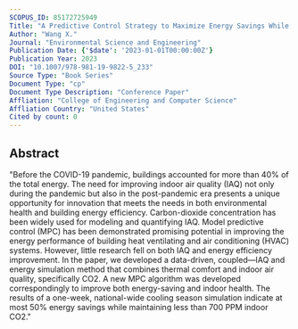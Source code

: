 ```yaml
---
SCOPUS_ID: 85172725949
Title: "A Predictive Control Strategy to Maximize Energy Savings While Maintaining Indoor Air Quality in Commercial Buildings"
Author: "Wang X."
Journal: "Environmental Science and Engineering"
Publication Date: {'$date': '2023-01-01T00:00:00Z'}
Publication Year: 2023
DOI: "10.1007/978-981-19-9822-5_233"
Source Type: "Book Series"
Document Type: "cp"
Document Type Description: "Conference Paper"
Affliation: "College of Engineering and Computer Science"
Affliation Country: "United States"
Cited by count: 0
---
```


## Abstract
"Before the COVID-19 pandemic, buildings accounted for more than 40% of the total energy. The need for improving indoor air quality (IAQ) not only during the pandemic but also in the post-pandemic era presents a unique opportunity for innovation that meets the needs in both environmental health and building energy efficiency. Carbon-dioxide concentration has been widely used for modeling and quantifying IAQ. Model predictive control (MPC) has been demonstrated promising potential in improving the energy performance of building heat ventilating and air conditioning (HVAC) systems. However, little research fell on both IAQ and energy efficiency improvement. In the paper, we developed a data-driven, coupled—IAQ and energy simulation method that combines thermal comfort and indoor air quality, specifically CO2. A new MPC algorithm was developed correspondingly to improve both energy-saving and indoor health. The results of a one-week, national-wide cooling season simulation indicate at most 50% energy savings while maintaining less than 700 PPM indoor CO2."
